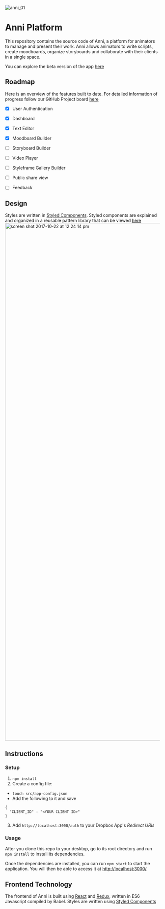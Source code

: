 ![anni_01](https://user-images.githubusercontent.com/1121873/31864196-f065dbbe-b71e-11e7-8ef9-c6f0b9462aba.jpg)

# Anni Platform
This repository contains the source code of Anni, a platform for animators to manage and present their work. Anni allows animators to write scripts, create moodboards, organize storyboards and collaborate with their clients in a single space.

You can explore the beta version of the app [here](https://anni-platform.github.io/)

## Roadmap
Here is an overview of the features built to date. For detailed information of progress follow our GitHub Project board [here](https://github.com/anni-platform/anni-platform/projects/1)
- [x] User Authentication
- [x] Dashboard

- [x] Text Editor
- [x] Moodboard Builder
- [ ] Storyboard Builder
- [ ] Video Player
- [ ] Styleframe Gallery Builder
- [ ] Public share view
- [ ] Feedback

## Design
Styles are written in [Styled Components](https://www.styled-components.com/). Styled components are explained and organized in a reusable pattern library that can be viewed [here](https://anni-platform.github.io/patterns)
<img width="1680" alt="screen shot 2017-10-22 at 12 24 14 pm" src="https://user-images.githubusercontent.com/1121873/31864518-f8b47c6c-b723-11e7-87aa-c5e22c81984c.png">

## Instructions
### Setup
1. `npm install`
2. Create a config file:
  - `touch src/app-config.json`
  - Add the following to it and save
  ```shell
  {
    "CLIENT_ID" : "<YOUR CLIENT ID>"
  }
  ```
3. Add `http://localhost:3000/auth` to your Dropbox App's *Redirect URIs*

### Usage
After you clone this repo to your desktop, go to its root directory and run `npm install` to install its dependencies.

Once the dependencies are installed, you can run `npm start` to start the application. You will then be able to access it at [http://localhost:3000/](http://localhost:3000/)

## Frontend Technology
The frontend of Anni is built using [React](https://reactjs.org/) and [Redux](http://redux.js.org/), written in ES6 Javascript compiled by Babel. Styles are written using [Styled Components](https://www.styled-components.com/)
